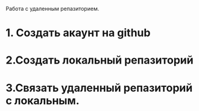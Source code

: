 Работа с удаленным репазиторием.
# 1. Создать акаунт на github
# 2.Создать локальный репазиторий
# 3.Связать удаленный репазиторий с локальным.
